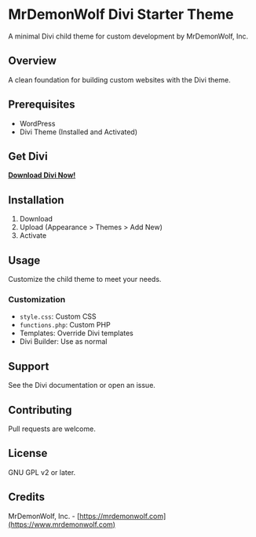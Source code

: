 # MrDemonWolf Divi Starter Theme

A minimal Divi child theme for custom development by MrDemonWolf, Inc.

## Overview

A clean foundation for building custom websites with the Divi theme.

## Prerequisites

- WordPress
- Divi Theme (Installed and Activated)

## Get Divi

[**Download Divi Now!**](https://mrdwolf.net/elegantthemes)

## Installation

1.  Download
2.  Upload (Appearance > Themes > Add New)
3.  Activate

## Usage

Customize the child theme to meet your needs.

### Customization

- `style.css`: Custom CSS
- `functions.php`: Custom PHP
- Templates: Override Divi templates
- Divi Builder: Use as normal

## Support

See the Divi documentation or open an issue.

## Contributing

Pull requests are welcome.

## License

GNU GPL v2 or later.

## Credits

MrDemonWolf, Inc. - [https://mrdemonwolf.com](https://www.mrdemonwolf.com)
